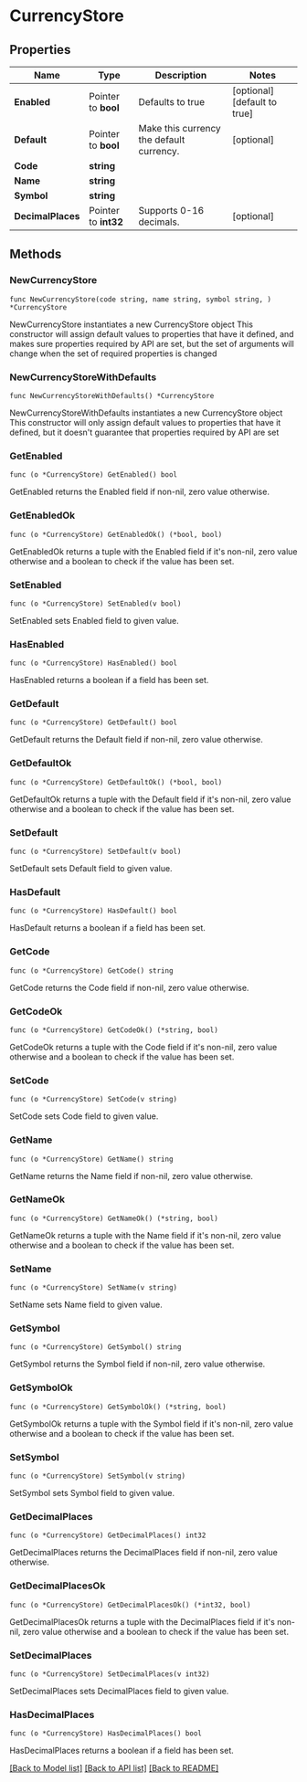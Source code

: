# CurrencyStore

## Properties

Name | Type | Description | Notes
------------ | ------------- | ------------- | -------------
**Enabled** | Pointer to **bool** | Defaults to true | [optional] [default to true]
**Default** | Pointer to **bool** | Make this currency the default currency. | [optional] 
**Code** | **string** |  | 
**Name** | **string** |  | 
**Symbol** | **string** |  | 
**DecimalPlaces** | Pointer to **int32** | Supports 0-16 decimals. | [optional] 

## Methods

### NewCurrencyStore

`func NewCurrencyStore(code string, name string, symbol string, ) *CurrencyStore`

NewCurrencyStore instantiates a new CurrencyStore object
This constructor will assign default values to properties that have it defined,
and makes sure properties required by API are set, but the set of arguments
will change when the set of required properties is changed

### NewCurrencyStoreWithDefaults

`func NewCurrencyStoreWithDefaults() *CurrencyStore`

NewCurrencyStoreWithDefaults instantiates a new CurrencyStore object
This constructor will only assign default values to properties that have it defined,
but it doesn't guarantee that properties required by API are set

### GetEnabled

`func (o *CurrencyStore) GetEnabled() bool`

GetEnabled returns the Enabled field if non-nil, zero value otherwise.

### GetEnabledOk

`func (o *CurrencyStore) GetEnabledOk() (*bool, bool)`

GetEnabledOk returns a tuple with the Enabled field if it's non-nil, zero value otherwise
and a boolean to check if the value has been set.

### SetEnabled

`func (o *CurrencyStore) SetEnabled(v bool)`

SetEnabled sets Enabled field to given value.

### HasEnabled

`func (o *CurrencyStore) HasEnabled() bool`

HasEnabled returns a boolean if a field has been set.

### GetDefault

`func (o *CurrencyStore) GetDefault() bool`

GetDefault returns the Default field if non-nil, zero value otherwise.

### GetDefaultOk

`func (o *CurrencyStore) GetDefaultOk() (*bool, bool)`

GetDefaultOk returns a tuple with the Default field if it's non-nil, zero value otherwise
and a boolean to check if the value has been set.

### SetDefault

`func (o *CurrencyStore) SetDefault(v bool)`

SetDefault sets Default field to given value.

### HasDefault

`func (o *CurrencyStore) HasDefault() bool`

HasDefault returns a boolean if a field has been set.

### GetCode

`func (o *CurrencyStore) GetCode() string`

GetCode returns the Code field if non-nil, zero value otherwise.

### GetCodeOk

`func (o *CurrencyStore) GetCodeOk() (*string, bool)`

GetCodeOk returns a tuple with the Code field if it's non-nil, zero value otherwise
and a boolean to check if the value has been set.

### SetCode

`func (o *CurrencyStore) SetCode(v string)`

SetCode sets Code field to given value.


### GetName

`func (o *CurrencyStore) GetName() string`

GetName returns the Name field if non-nil, zero value otherwise.

### GetNameOk

`func (o *CurrencyStore) GetNameOk() (*string, bool)`

GetNameOk returns a tuple with the Name field if it's non-nil, zero value otherwise
and a boolean to check if the value has been set.

### SetName

`func (o *CurrencyStore) SetName(v string)`

SetName sets Name field to given value.


### GetSymbol

`func (o *CurrencyStore) GetSymbol() string`

GetSymbol returns the Symbol field if non-nil, zero value otherwise.

### GetSymbolOk

`func (o *CurrencyStore) GetSymbolOk() (*string, bool)`

GetSymbolOk returns a tuple with the Symbol field if it's non-nil, zero value otherwise
and a boolean to check if the value has been set.

### SetSymbol

`func (o *CurrencyStore) SetSymbol(v string)`

SetSymbol sets Symbol field to given value.


### GetDecimalPlaces

`func (o *CurrencyStore) GetDecimalPlaces() int32`

GetDecimalPlaces returns the DecimalPlaces field if non-nil, zero value otherwise.

### GetDecimalPlacesOk

`func (o *CurrencyStore) GetDecimalPlacesOk() (*int32, bool)`

GetDecimalPlacesOk returns a tuple with the DecimalPlaces field if it's non-nil, zero value otherwise
and a boolean to check if the value has been set.

### SetDecimalPlaces

`func (o *CurrencyStore) SetDecimalPlaces(v int32)`

SetDecimalPlaces sets DecimalPlaces field to given value.

### HasDecimalPlaces

`func (o *CurrencyStore) HasDecimalPlaces() bool`

HasDecimalPlaces returns a boolean if a field has been set.


[[Back to Model list]](../README.md#documentation-for-models) [[Back to API list]](../README.md#documentation-for-api-endpoints) [[Back to README]](../README.md)


